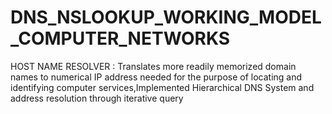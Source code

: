 # DNS_NSLOOKUP_WORKING_MODEL_COMPUTER_NETWORKS
HOST NAME RESOLVER : Translates more readily memorized domain names to numerical IP address needed for the purpose of locating and identifying computer services,Implemented Hierarchical DNS System and address resolution through iterative query
